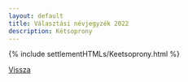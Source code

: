 ```yaml
---
layout: default
title: Választási névjegyzék 2022
description: Kétsoprony
---
```


{% include settlementHTMLs/Keetsoprony.html %}

[Vissza](./)